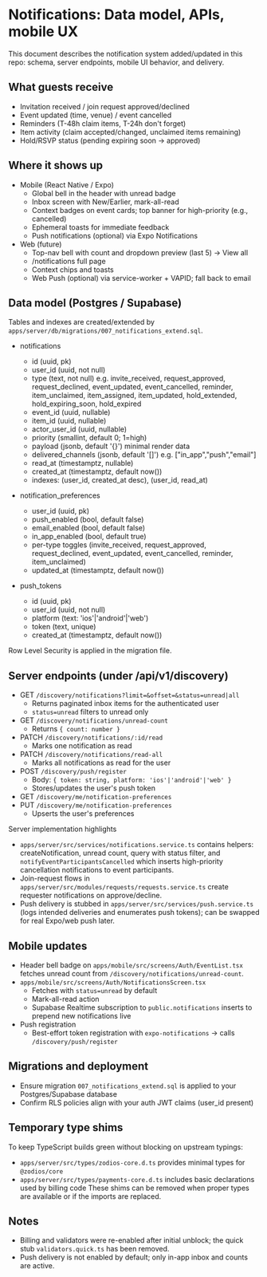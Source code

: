 # Notifications: Data model, APIs, mobile UX

This document describes the notification system added/updated in this repo: schema, server endpoints, mobile UI behavior, and delivery.

## What guests receive
- Invitation received / join request approved/declined
- Event updated (time, venue) / event cancelled
- Reminders (T-48h claim items, T-24h don't forget)
- Item activity (claim accepted/changed, unclaimed items remaining)
- Hold/RSVP status (pending expiring soon → approved)

## Where it shows up
- Mobile (React Native / Expo)
  - Global bell in the header with unread badge
  - Inbox screen with New/Earlier, mark-all-read
  - Context badges on event cards; top banner for high-priority (e.g., cancelled)
  - Ephemeral toasts for immediate feedback
  - Push notifications (optional) via Expo Notifications
- Web (future)
  - Top-nav bell with count and dropdown preview (last 5) → View all
  - /notifications full page
  - Context chips and toasts
  - Web Push (optional) via service-worker + VAPID; fall back to email

## Data model (Postgres / Supabase)
Tables and indexes are created/extended by `apps/server/db/migrations/007_notifications_extend.sql`.

- notifications
  - id (uuid, pk)
  - user_id (uuid, not null)
  - type (text, not null) e.g. invite_received, request_approved, request_declined, event_updated, event_cancelled, reminder, item_unclaimed, item_assigned, item_updated, hold_extended, hold_expiring_soon, hold_expired
  - event_id (uuid, nullable)
  - item_id (uuid, nullable)
  - actor_user_id (uuid, nullable)
  - priority (smallint, default 0; 1=high)
  - payload (jsonb, default '{}') minimal render data
  - delivered_channels (jsonb, default '[]') e.g. ["in_app","push","email"]
  - read_at (timestamptz, nullable)
  - created_at (timestamptz, default now())
  - indexes: (user_id, created_at desc), (user_id, read_at)

- notification_preferences
  - user_id (uuid, pk)
  - push_enabled (bool, default false)
  - email_enabled (bool, default false)
  - in_app_enabled (bool, default true)
  - per-type toggles (invite_received, request_approved, request_declined, event_updated, event_cancelled, reminder, item_unclaimed)
  - updated_at (timestamptz, default now())

- push_tokens
  - id (uuid, pk)
  - user_id (uuid, not null)
  - platform (text: 'ios'|'android'|'web')
  - token (text, unique)
  - created_at (timestamptz, default now())

Row Level Security is applied in the migration file.

## Server endpoints (under /api/v1/discovery)
- GET `/discovery/notifications?limit=&offset=&status=unread|all`
  - Returns paginated inbox items for the authenticated user
  - `status=unread` filters to unread only
- GET `/discovery/notifications/unread-count`
  - Returns `{ count: number }`
- PATCH `/discovery/notifications/:id/read`
  - Marks one notification as read
- PATCH `/discovery/notifications/read-all`
  - Marks all notifications as read for the user
- POST `/discovery/push/register`
  - Body: `{ token: string, platform: 'ios'|'android'|'web' }`
  - Stores/updates the user's push token
- GET `/discovery/me/notification-preferences`
- PUT `/discovery/me/notification-preferences`
  - Upserts the user's preferences

Server implementation highlights
- `apps/server/src/services/notifications.service.ts` contains helpers: createNotification, unread count, query with status filter, and `notifyEventParticipantsCancelled` which inserts high-priority cancellation notifications to event participants.
- Join-request flows in `apps/server/src/modules/requests/requests.service.ts` create requester notifications on approve/decline.
- Push delivery is stubbed in `apps/server/src/services/push.service.ts` (logs intended deliveries and enumerates push tokens); can be swapped for real Expo/web push later.

## Mobile updates
- Header bell badge on `apps/mobile/src/screens/Auth/EventList.tsx` fetches unread count from `/discovery/notifications/unread-count`.
- `apps/mobile/src/screens/Auth/NotificationsScreen.tsx`
  - Fetches with `status=unread` by default
  - Mark-all-read action
  - Supabase Realtime subscription to `public.notifications` inserts to prepend new notifications live
- Push registration
  - Best-effort token registration with `expo-notifications` → calls `/discovery/push/register`

## Migrations and deployment
- Ensure migration `007_notifications_extend.sql` is applied to your Postgres/Supabase database
- Confirm RLS policies align with your auth JWT claims (user_id present)

## Temporary type shims
To keep TypeScript builds green without blocking on upstream typings:
- `apps/server/src/types/zodios-core.d.ts` provides minimal types for `@zodios/core`
- `apps/server/src/types/payments-core.d.ts` includes basic declarations used by billing code
These shims can be removed when proper types are available or if the imports are replaced.

## Notes
- Billing and validators were re-enabled after initial unblock; the quick stub `validators.quick.ts` has been removed.
- Push delivery is not enabled by default; only in-app inbox and counts are active.